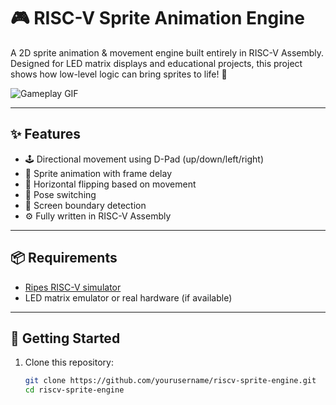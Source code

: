 # 🎮 RISC-V Sprite Animation Engine

A 2D sprite animation & movement engine built entirely in RISC-V Assembly. Designed for LED matrix displays and educational projects, this project shows how low-level logic can bring sprites to life! 🚀

![Gameplay GIF](https://media1.giphy.com/media/v1.Y2lkPTc5MGI3NjExbzlkdzNhb293Z2d4ZW11amJ5aHBhbHV6NzM4Ynh1cHEzdTVtOWNuMiZlcD12MV9pbnRlcm5hbF9naWZfYnlfaWQmY3Q9Zw/7SN7VRxzzcby9nyKJV/giphy.gif)  


---

## ✨ Features

- 🕹️ Directional movement using D-Pad (up/down/left/right)
- 💫 Sprite animation with frame delay
- 🔄 Horizontal flipping based on movement
- 🧍 Pose switching
- 🧱 Screen boundary detection
- ⚙️ Fully written in RISC-V Assembly

---

## 📦 Requirements

- [Ripes RISC-V simulator](https://github.com/mortbopet/Ripes)
- LED matrix emulator or real hardware (if available)

---

## 🚀 Getting Started

1. Clone this repository:
   ```bash
   git clone https://github.com/yourusername/riscv-sprite-engine.git
   cd riscv-sprite-engine
